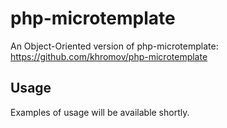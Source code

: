 php-microtemplate
=====================

An Object-Oriented version of php-microtemplate:
https://github.com/khromov/php-microtemplate

Usage
---------------------
Examples of usage will be available shortly.
